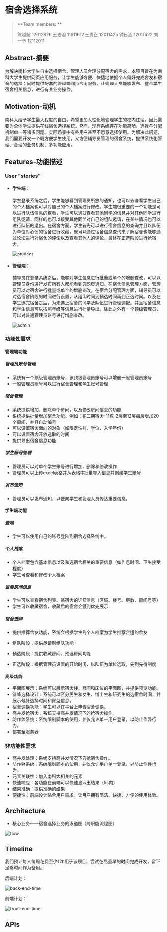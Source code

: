 # 宿舍选择系统

> **Team members: **
>
> 陈越航 12012826	王浩羽 11911612	王贵正 12011425	钟日涵 12011422	刘一予 12112011
>

## Abstract-摘要

为解决南科大学生自由选择宿舍、管理人员合理分配宿舍的需求，本项目旨在为南科大学生提供网页应用服务，让学生能够方便、快捷地依据个人偏好完成舍友和宿舍的选择；同时提供配套的管理端网页应用服务，让管理人员能够发布、整合学生宿舍相关信息，进行有关业务操作。

## Motivation-动机

南科大给予学生最大程度的自由，希望更加人性化地管理学生的校内住宿，因此需要为全体学生提供在线宿舍选择系统。然而，现有系统存在功能简陋、选择与分配机制单一等诸多问题。实际场景中有些用户甚至不愿意选择使用。为解决此问题，我们需要开发一个既方便学生使用，又方便辅导员管理的宿舍系统，提供系统化管理、合理的业务机制、多功能应用。

## Features-功能描述

### User "stories"

- #### 学生端：

  学生登录系统之后，学生能够看到管理员所放的通知，也可以去查看学生自己的个人档案也可以对自己的个人档案进行修改。学生端很重要的一个功能是可以进行队伍信息的查看，学生可以通过查看其他同学的信息并对其他同学进行组队邀请，同样的也可以接受其他同学对自己的组队邀请，在某些情况也可以进行队伍的退出。在宿舍方面，学生首先可以进行宿舍信息的查询并且以队伍为单位对心仪的宿舍进行收藏，既可以通过宿舍信息查询来了解宿舍也能够通过论坛进行对宿舍的评论以及查看其他人的评论。最终在正选阶段进行抢宿舍。

  ![student](https://github.com/0Ohh/proposal/assets/90323400/fe1b31c1-fd2b-4298-8215-7e0a8c5a6258)

- #### 管理端：

  辅导员在登录系统之后，能够对学生信息进行批量或单个的增删查改，可以以管理员身份进行发布所有人都能看到的网页通知。在宿舍信息管理方面，管理员可以对宿舍进行批量或单个的增删查改。在宿舍分配管理方面，辅导员可以对选宿舍阶段的时间进行设置，从组队时间到预选时间再到正选时间。以及在学生选完宿舍之后，为未选上宿舍的同学及队伍进行管理调配。并且宿舍信息和学生信息可以按照年级等信息进行批量导出。除此之外有一个顶级管理员，可以对普通管理员账号进行增删查改。

  ![admin](https://github.com/0Ohh/proposal/assets/90323400/dad94601-9a33-4cfd-8a9c-3b5ed1a332ab)


### 功能性需求

#### 管理端功能

##### 管理员账号管理

- 系统有一个顶级管理员账号，该顶级管理员账号可以增删一般管理员账号
- 一般管理员账号可以进行宿舍管理和学生账号管理

##### 宿舍管理

- 系统提供增加、删除单个房间，以及修改房间信息的功能
- 系统提供批量增加宿舍功能。例如：在二期宿舍-11栋-2层至12层每层增加20个房间，并且自动编号
- 可以设置宿舍面向的对象（如限定性别、学位、入学年份）
- 可以设置宿舍开放选取的时间
- 提供导出宿舍信息功能

##### 学生账号管理

- 管理员可以对单个学生账号进行增加、删除和修改操作
- 管理员可以上传excel表格并从表格中批量导入信息并创建学生账号

##### 发布通知

- 管理员可以发布通知，以便向学生和管理人员传达重要信息。

#### 学生端功能

##### 登陆

- 学生可以使用自己的账号登陆到宿舍选择系统中。

##### 个人档案

- 个人档案包含基本信息以及和选宿舍相关的重要信息（如作息时间、卫生接受程度）
- 学生可查看和修改个人档案

##### 查看房间信息

- 学生可以查看宿舍列表、某宿舍的详细信息（区域、楼号、层数、房间号等）
- 学生可以收藏宿舍，收藏后的宿舍会得到优先展示

##### 宿舍选择

- 提供推荐舍友功能，系统会根据学生的个人档案为学生推荐合适的舍友

- 组队阶段：提供邀请制组队功能
- 预选阶段：提供收藏房间、预选房间功能
- 正选阶段：根据管理员设置的开始时间，以队伍为单位选取，先到先得制度

#### 高级功能

- 平面图展示：系统可以展示宿舍楼、房间和床位的平面图，并提供预览功能。
- 错峰选择设计：系统可以区分男生和女生、博士生和研究生的选宿舍时间，并展示候补选择时间和房型信息。
- 宿舍调换功能：学生可以在平台上申请宿舍调换。
- 高并发抢宿舍：系统支持高并发情况下的抢宿舍操作。
- 防作弊系统：系统限制脚本的使用，并仅允许单一用户登录，以防止作弊行为。
- 部署至服务器

### 非功能性需求

- 高并发处理：系统支持高并发情况下的抢宿舍操作。
- 防作弊系统：系统限制脚本的使用，并仅允许用户单一登录，以防止作弊行为。
- 元素关联性：加入南科大相关的元素
- 快速响应：各功能在前端可以快速显示出结果（5s内）
- 结果准确：提供准确的结果
- 便捷性：前端设计贴合用户需求，让用户拥有简洁、快捷、方便的使用体验。

## Architecture

- 核心业务——宿舍选择业务的泳道图（跨职能流程图）

![flow](https://github.com/0Ohh/proposal/assets/90323400/bc7f0082-77c0-4c71-b2ef-ae084360dded)

## Timeline

我们预计每人每周花费至少12h用于该项目，尝试在尽量早的时间完成开发，留下足够时间作为备用。

后端计划：

![back-end-time](https://github.com/0Ohh/proposal/assets/90323400/50d94efa-9a07-41f8-a65e-ab7fa1b8b7f4)


前端计划：

![front-end-time](https://github.com/0Ohh/proposal/assets/90323400/1e38127a-0533-4be1-bcdc-fd0d0fc39283)


## APIs
